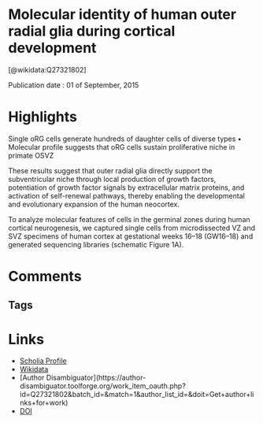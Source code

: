 
Molecular identity of human outer radial glia during cortical development
=========================================================================
  
  [@wikidata:Q27321802]  
  
Publication date : 01 of September, 2015  

# Highlights

Single oRG cells generate hundreds of daughter cells of diverse types
•
Molecular profile suggests that oRG cells sustain proliferative niche in primate OSVZ


These results suggest that outer radial glia directly support the subventricular niche through local production of growth factors, potentiation of growth factor signals by extracellular matrix proteins, and activation of self-renewal pathways, thereby enabling the developmental and evolutionary expansion of the human neocortex.

To analyze molecular features of cells in the germinal zones during human cortical neurogenesis, we captured single cells from microdissected VZ and SVZ specimens of human cortex at gestational weeks 16–18 (GW16–18) and generated sequencing libraries (schematic Figure 1A).


# Comments

## Tags

# Links
  
 * [Scholia Profile](https://scholia.toolforge.org/work/Q27321802)  
 * [Wikidata](https://www.wikidata.org/wiki/Q27321802)  
 * [Author Disambiguator](https://author-
disambiguator.toolforge.org/work_item_oauth.php?id=Q27321802&batch_id=&match=1&author_list_id=&doit=Get+author+links+for+work)  
 * [DOI](https://doi.org/10.1016/J.CELL.2015.09.004)  
